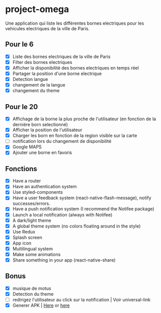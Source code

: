 # project-omega

Une application qui liste les différentes bornes electriques pour les vehicules electriques de la ville de Paris.

## Pour le 6

- [x] Liste des bornes electriques de la ville de Paris
- [x] Filter des bornes electriques
- [x] Afficher la disponibilité des bornes electriques en temps réel
- [x] Partager la position d'une borne electrique
- [x] Detection langue
- [x] changement de la langue
- [x] changement du theme

## Pour le 20

- [x] Affichage de la borne la plus proche de l'utilisateur (en fonction de la dernière born selectionné)
- [x] Afficher la position de l'utilisateur
- [x] Charger les born en fonction de la region visible sur la carte
- [ ] notification lors du changement de disponibilité
- [x] Google MAPS
- [x] Ajouter une borne en favoris

## Fonctions

- [x] Have a router
- [x] Have an authentication system
- [x] Use styled-components
- [x] Have a user feedback system (react-native-flash-message), notify successes/errors.
- [x] Have a push notification system (I recommend the Notifee package)
- [x] Launch a local notification (always with Notifee)
- [x] A dark/light theme
- [x] A global theme system (no colors floating around in the style)
- [x] Use Redux
- [x] Splash screen
- [x] App icon
- [x] Multilingual system
- [x] Make some animations
- [x] Share something in your app (react-native-share)

## Bonus

- [x] musique de motus
- [x] Detection du theme
- [ ] redirigez l'utilisateur au click sur la notification | Voir universal-link
- [x] Generer APK | [Here](https://github.com/Ofsen/project-omega/blob/main/Born.apk) or [here](https://www.mediafire.com/file/1lkdu1zjtnww94t/Born.apk/file)
